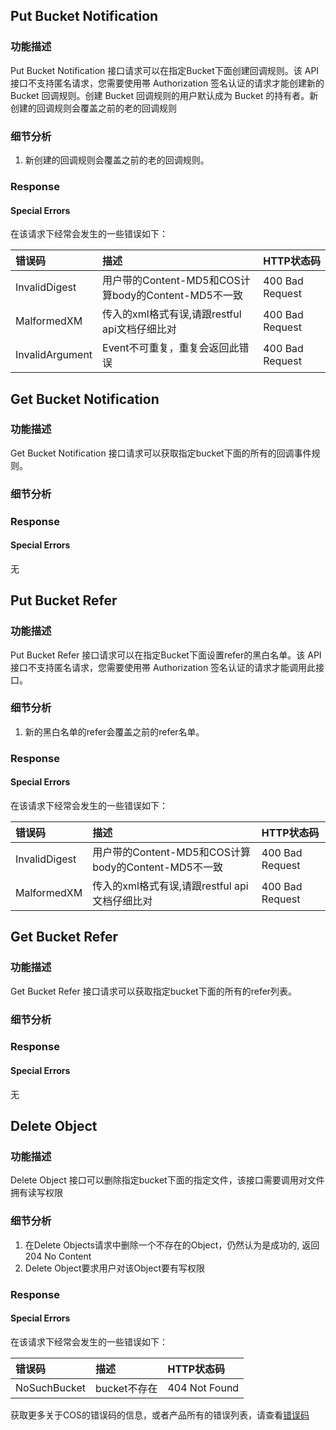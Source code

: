 ## Put Bucket Notification

### 功能描述

Put Bucket Notification 接口请求可以在指定Bucket下面创建回调规则。该 API 接口不支持匿名请求，您需要使用帯 Authorization 签名认证的请求才能创建新的 Bucket 回调规则。创建 Bucket 回调规则的用户默认成为 Bucket 的持有者。新创建的回调规则会覆盖之前的老的回调规则


### 细节分析


1. 新创建的回调规则会覆盖之前的老的回调规则。


### Response


#### Special Errors

在该请求下经常会发生的一些错误如下：

|错误码|描述|HTTP状态码|
|:--|:--|:--|
| InvalidDigest |用户带的Content-MD5和COS计算body的Content-MD5不一致| 400 Bad Request|
| MalformedXM |传入的xml格式有误,请跟restful api文档仔细比对|400 Bad Request|
| InvalidArgument |Event不可重复，重复会返回此错误| 400 Bad Request|

## Get Bucket Notification

### 功能描述

Get Bucket Notification 接口请求可以获取指定bucket下面的所有的回调事件规则。

### 细节分析

### Response


#### Special Errors

无

## Put Bucket Refer

### 功能描述

Put Bucket Refer 接口请求可以在指定Bucket下面设置refer的黑白名单。该 API 接口不支持匿名请求，您需要使用帯 Authorization 签名认证的请求才能调用此接口。


### 细节分析


1. 新的黑白名单的refer会覆盖之前的refer名单。


### Response


#### Special Errors

在该请求下经常会发生的一些错误如下：

|错误码|描述|HTTP状态码|
|:--|:--|:--|
| InvalidDigest |用户带的Content-MD5和COS计算body的Content-MD5不一致| 400 Bad Request|
| MalformedXM |传入的xml格式有误,请跟restful api文档仔细比对|400 Bad Request|


## Get Bucket Refer

### 功能描述

Get Bucket Refer 接口请求可以获取指定bucket下面的所有的refer列表。

### 细节分析

### Response


#### Special Errors

无


## Delete Object

### 功能描述

Delete Object 接口可以删除指定bucket下面的指定文件，该接口需要调用对文件拥有读写权限


### 细节分析

1.	在Delete Objects请求中删除一个不存在的Object，仍然认为是成功的, 返回204 No Content
2.  Delete Object要求用户对该Object要有写权限


### Response


#### Special Errors

在该请求下经常会发生的一些错误如下：

|错误码|描述|HTTP状态码|
|:--|:--|:--|
| NoSuchBucket |bucket不存在| 404 Not Found|


获取更多关于COS的错误码的信息，或者产品所有的错误列表，请查看[错误码](http://tce.fsphere.cn/document/product/436/7730)
